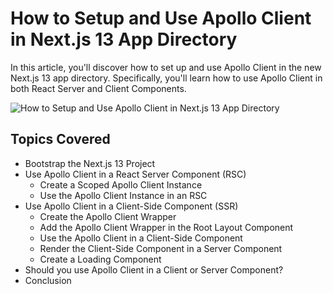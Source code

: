 # How to Setup and Use Apollo Client in Next.js 13 App Directory

In this article, you'll discover how to set up and use Apollo Client in the new Next.js 13 app directory. Specifically, you'll learn how to use Apollo Client in both React Server and Client Components.

![How to Setup and Use Apollo Client in Next.js 13 App Directory](https://codevoweb.com/wp-content/uploads/2023/05/How-to-Setup-and-Use-Apollo-Client-in-Next.js-13-App-Directory.webp)

## Topics Covered

- Bootstrap the Next.js 13 Project
- Use Apollo Client in a React Server Component (RSC)
    - Create a Scoped Apollo Client Instance
    - Use the Apollo Client Instance in an RSC
- Use Apollo Client in a Client-Side Component (SSR)
    - Create the Apollo Client Wrapper
    - Add the Apollo Client Wrapper in the Root Layout Component
    - Use the Apollo Client in a Client-Side Component
    - Render the Client-Side Component in a Server Component
    - Create a Loading Component
- Should you use Apollo Client in a Client or Server Component?
- Conclusion




